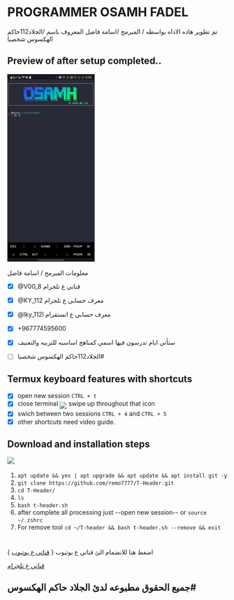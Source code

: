 # PROGRAMMER OSAMH FADEL
تم تطوير هاذه الاداه بواسطه / المبرمج /اسامة فاضل
المعروف باسم /الجلاد112حاكم الهكسوس شخصيا
## Preview of after setup completed..
<img src="git/Screenshot_20240119-163414_Termux.jpg" width="200" hight="220">

معلومات المبرمج / اسامة فاضل 
- [x]  @V00_8 قناتي ع تلجرام 
- [x]  @KY_112 معرف حسابي ع تلجرام
- [x]  @lky_112l معرف حسابي ع انستقرام 
- [x]  +967774595600 


- [x] ستأتي ايام تدرسون فيها اسمي كمناهج اساسيه للتربيه والتعنيف
- [ ]  الجلاد112حاكم الهكسوس شخصيا# 


## Termux keyboard features with shortcuts

- [x] open new session `CTRL + t`
- [x] close terminal <sub><sub><img src="https://raw.githubusercontent.com/google/material-design-icons/master/symbols/web/keyboard/materialsymbolsoutlined/keyboard_20px.svg"></sub></sub> swipe up throughout that icon
- [x] swich between two sessions `CTRL + 4` and `CTRL + 5`
- [x] other shortcuts need video guide.

## Download and installation steps
<img src="https://user-images.githubusercontent.com/28594846/42721978-6b90278c-8761-11e8-97f2-eca4f86e837f.jpeg" width="200" hight="220">


1. `apt update && yes | apt upgrade && apt update && apt install git -y`
2. `git clone https://github.com/remo7777/T-Header.git`
3. `cd T-Header/`
4. `ls`
5. `bash t-header.sh`
6. after complete all processing just --open new session-- or `source ~/.zshrc`
7. For remove tool `cd ~/T-header && bash t-header.sh --remove && exit`
#
اضغط هنا للانضمام الئ قناتي ع يوتيوب { [قناتي ع يوتيوب](https://www.youtube.com/@l._?si=uhq8H7rcSgQY5pUV) }

 [قناتي ع تلجرام 
](https://t.me/V00_8)
## جميع الحقوق مطبوعه لدئ الجلاد حاكم الهكسوس#
